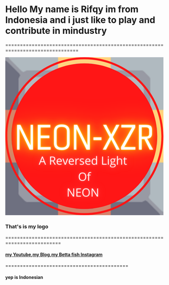 # Hello My name is Rifqy im from Indonesia and i just like to play and contribute in mindustry

===============================================================================

<img src=https://github.com/NEON-XZR/About/blob/main/Gambar/Github%20logo.png>

### That's is my logo

=========================================================================

#### [my Youtube](https://www.youtube.com/channel/UC8rk0VpMpoX3XPeqGLewCtw),[my Blog](https://rifqyblogs.blogspot.com/),[my Betta fish Instagram](https://www.instagram.com/rifqy_cupang_pemula/?hl=en)

==========================================
#### yep is Indonesian
